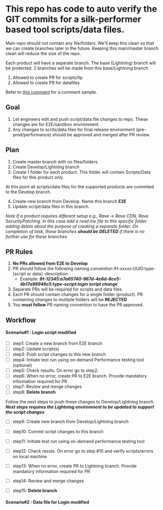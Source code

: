 # This repo has code to auto verify the GIT commits for a silk-performer based tool scripts/data files. #

Main repo should not contain any file/folders. 
We'll keep this clean so that we can create branches later in the future. Keeping this main/master branch clean will reduce the size of the repo.

Each product will have a separate branch. The base (Lightning) branch will be protected. 2 branches will be made from this base/Lightning branch
1. Allowed to create PR for scripts/ltp
2. Allowed to create PR for datafiles


Refer to [this comment](https://github.com/tapanb7ind/GitHubActionDemo/pull/11#issuecomment-824879663 "Comment Sample") for a comment sample.


## Goal ##
1. Let engineers edit and push script/data file changes to repo. These changes are for E2E/sandbox environment.
2. Any changes to scrits/data files for final release environment (pre-prod/performance) should be approved and merged after PR review.



## Plan ##
1. Create master branch with no files/folders
2. Create Develop/Lightning branch
3. Create 1 folder for each product. This folder will contain Scripts/Data files for this product only

At this point all scripts/data files for the supported products are commited to the Develop branch.

4. Create new branch from Develop. Name this branch **E2E**
5. Update script/data files in this branch. 

*Note
If a product requires different setup e.g., Rave -> Rave CDN, Rave SecurityPatching. 
In this case add a read me file to this specific folder adding detais about the purpose of creating a separate folder. On completion of task, these branches **should be DELETED** if there is no further use for these branches*


## PR Rules ##
1. **No PRs allowed from E2E to Develop**
2. PR should follow the following naming convention
   IH-xxxxx:UUID:type-\[script or data] :description
   * Example: ***IH-12345:a7a65740-967d-4e6d-8ce5-4b17a98946c5:type-script:login script change***
3. Separate PRs will be required for scripts and data files.
4. Each PR should contain changes for a single folder (product). PR containing changes to multiple folders will be **REJECTED**
5. You **must follow** PR naming convention to have the PR approved.

## Workflow ##
#### Scenario#1 : Login script modified ####
- [ ] step1: Create a new branch from E2E branch
- [ ] step2: Update script(s)
- [ ] step3: Push script changes to this new branch
- [ ] step4: Initiate test run using on-demand Performance testing tool (optional)
- [ ] step5: Check results. On error go to step2.
- [ ] step6: When no error, create PR to E2E branch. Provide mandatory information required for PR
- [ ] step7: Review and merge changes
- [ ] step8: **Delete branch**

Follow the next steps to push these changes to Develop/Lightning branch. ***Next steps requires the Lightning environment to be updated to support the script changes***
- [ ] step9: Create new branch from Develop/Lightning branch
- [ ] step10: Commit script changes to this branch
- [ ] step11: Initiate test run using on-demand performance testing tool
- [ ] step12: Check resuts. On error go to step #10 and verify scripts/errors on local machine
- [ ] step13: When no error, create PR to Lightning branch. Provide mandatory information required for PR
- [ ] step14: Review and merge changes
- [ ] step15: **Delete branch**


#### Scenario#2 : Data file for Login modified ####
